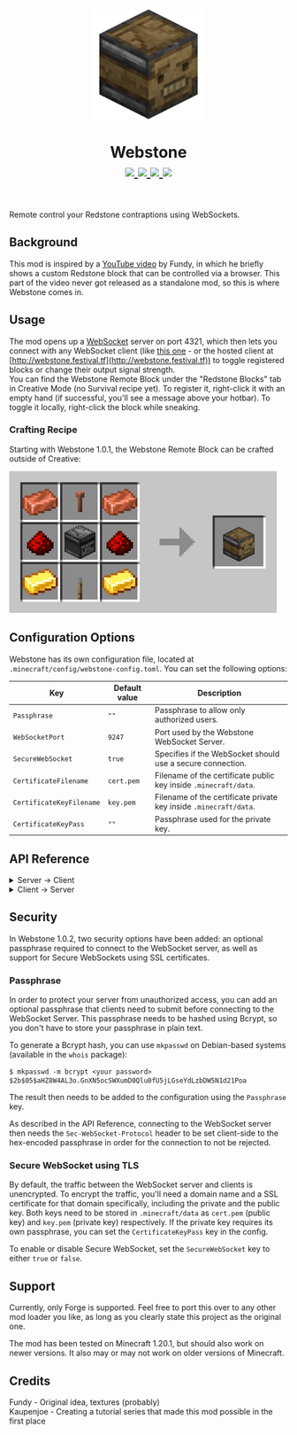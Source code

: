<p align="center">
    <img src="./src/main/resources/icon.png" height="200">
</p>

<h1 align="center">Webstone  <br>
	<a href="https://modrinth.com/mod/webstone/versions#all-versions">
        <img src="https://img.shields.io/badge/Available%20for-Forge--1.20.1-green">
    </a>
	<a href="https://github.com/https://github.com/festivaldev/webstone/blob/forge-1.20.1/LICENSE">
        <img src="https://img.shields.io/github/license/festivaldev/webstone?style=flat&color=900c3f">
    </a>
	<a href="https://www.curseforge.com/minecraft/mc-mods/webstone">
        <img src="https://img.shields.io/curseforge/dt/1082358?logo=CurseForge&label=&suffix=%20&color=242629&labelColor=f16436&logoColor=e9e9e9">
    </a>
    <a href="https://modrinth.com/mod/webstone">
        <img src="https://img.shields.io/modrinth/dt/webstone?logo=modrinth&label=&suffix=%20&color=242629&labelColor=5ca424&logoColor=1c1c1c">
    </a>
    <br><br>
</h1>

Remote control your Redstone contraptions using WebSockets.

## Background
This mod is inspired by a [YouTube video](https://www.youtube.com/watch?v=99Hd5Lh69T4) by Fundy, in which he briefly shows a custom Redstone block that can be controlled via a browser. This part of the video never got released as a standalone mod, so this is where Webstone comes in.

## Usage
The mod opens up a [WebSocket](https://developer.mozilla.org/en-US/docs/Web/API/WebSockets_API) server on port 4321, which then lets you connect with any WebSocket client (like [this one](https://github.com/festivaldev/webstone/tree/webui) - or the hosted client at [http://webstone.festival.tf](http://webstone.festival.tf)) to toggle registered blocks or change their output signal strength.  
You can find the Webstone Remote Block under the "Redstone Blocks" tab in Creative Mode (no Survival recipe yet). To register it, right-click it with an empty hand (if successful, you'll see a message above your hotbar). To toggle it locally, right-click the block while sneaking.

### Crafting Recipe

Starting with Webstone 1.0.1, the Webstone Remote Block can be crafted outside of Creative:

![crafting-webstone-remote-block](.github/assets/crafting-webstone-remote-block.png)

## Configuration Options

Webstone has its own configuration file, located at `.minecraft/config/webstone-config.toml`. You can set the following options:

| Key | Default value | Description |
| --- | --- | --- |
| `Passphrase` | `""` | Passphrase to allow only authorized users. |
| `WebSocketPort` | `9247` | Port used by the Webstone WebSocket Server. |
| `SecureWebSocket` | `true` | Specifies if the WebSocket should use a secure connection. |
| `CertificateFilename` | `cert.pem` | Filename of the certificate public key inside `.minecraft/data`. |
| `CertificateKeyFilename` | `key.pem` | Filename of the certificate private key inside `.minecraft/data`. |
| `CertificateKeyPass` | `""` | Passphrase used for the private key. |

## API Reference

<details>
<summary>Server → Client</summary>

If the WebSocket server needs a passphrase to connect to, clients need to supply it encoded as a hex string in the `Sec-WebSocket-Protocol` header. Using JavaScript, you can add it to an array as a second parameter when creating a WebSocket instance, following the connection URL:

```js
const socket = new WebSocket('ws://<IP address or FQDN>:4321', ['<your passphrase>']);
```

When connecting to the WebSocket server, the connecting client receives a list of currently registered blocks (including their display name, the current powered state, the output signal strength and the assigned group's id, if any), as well as block groups.

```jsonc
{
    "type": "block_list",
    "data": [
        {
            "blockId": "00000000-0000-0000-0000-000000000000",
            "name": "Example",
            "power": 15,
            "powered": false,
            "groupId": "00000000-0000-0000-0000-000000000000"
        },
        // ...
    ]
}
```

```jsonc
{
    "type": "block_groups",
    "data": [
        {
            "groupId": "00000000-0000-0000-0000-000000000000",
            "name": "Example Group",
            "blockIds": [
                //...
            ]
        },
        // ...
    ]
}
```

If any block or group is updated, their data will broadcast to every connected client.

```jsonc
{
    "type": "block_updated",
    "data": {
        "blockId": "00000000-0000-0000-0000-000000000000",
        "name": "Example",
        "power": 15,
        "powered": false,
        "groupId": "00000000-0000-0000-0000-000000000000"
    }
}
```

```jsonc
{
    "type": "group_updated",
    "data": 
        "groupId": "00000000-0000-0000-0000-000000000000",
        "name": "Example Group",
        "blockIds": [
            //...
        ]
    }
}
```
</details>

<details>
<summary>Client → Server</summary>

### Block Management
#### Set a block's powered state:

```jsonc
{
    "type": "block_state",
    "data": {
        "blockId": "00000000-0000-0000-0000-000000000000",
        "powered": false // Can be either true or false
    }
}
```

#### Set a block's output signal strength:

```jsonc
{
    "type": "block_power",
    "data": {
        "blockId": "00000000-0000-0000-0000-000000000000",
        "power": 7 // Can be anything between 0 and 15
    }
}
```

#### Set the display name of a block:

```jsonc
{
    "type": "rename_block",
    "data": {
        "blockId": "00000000-0000-0000-0000-000000000000",
        "name": "My Example Block"
    }
}
```

#### Delete a block from the Web UI:

```jsonc
{
    "type": "unregister_block",
    "data": {
        "blockId": "00000000-0000-0000-0000-000000000000"
    }
}
```

#### Add or remove a block to/from a group:

```jsonc
{
    "type": "change_group",
    "data": {
        "blockId": "00000000-0000-0000-0000-000000000000",
        "groupId": "00000000-0000-0000-0000-000000000000"
    }
}
```

#### Move a block to a different position in a group:

This only affects a block if it has been assigned to a group.

```jsonc
{
    "type": "move_block",
    "data": {
        "blockId": "00000000-0000-0000-0000-000000000000",
        "newIndex": "2"
    }
}
```

### Group Management
#### Create a new group:

```jsonc
{
    "type": "create_group",
    "data": {
        "name": "My awesome group"
    }
}
```

#### Rename a group:

```jsonc
{
    "type": "create_group",
    "data": {
        "groupId": "00000000-0000-0000-0000-000000000000",
        "name": "My awesome (renamed) group"
    }
}
```

#### Delete a group:

```jsonc
{
    "type": "delete_group",
    "data": {
        "groupId": "00000000-0000-0000-0000-000000000000"
    }
}
```

#### Move a group to a new position in the list of all groups:

```jsonc
{
    "type": "move_group",
    "data": {
        "groupId": "00000000-0000-0000-0000-000000000000",
        "newIndex": 2
    }
}
```

</details>

## Security

In Webstone 1.0.2, two security options have been added: an optional passphrase required to connect to the WebSocket server, as well as support for Secure WebSockets using SSL certificates.

### Passphrase

In order to protect your server from unauthorized access, you can add an optional passphrase that clients need to submit before connecting to the WebSocket Server. This passphrase needs to be hashed using Bcrypt, so you don't have to store your passphrase in plain text.

To generate a Bcrypt hash, you can use `mkpasswd` on Debian-based systems (available in the `whois` package):

```
$ mkpasswd -m bcrypt <your password>
$2b$05$aHZ8W4AL3o.GnXN5ocSWXumD0Qlu0fU5jLGseYdLzbDW5N1d21Poa
```

The result then needs to be added to the configuration using the `Passphrase` key.

As described in the API Reference, connecting to the WebSocket server then needs the `Sec-WebSocket-Protocol` header to be set client-side to the hex-encoded passphrase in order for the connection to not be rejected.

### Secure WebSocket using TLS

By default, the traffic between the WebSocket server and clients is unencrypted. To encrypt the traffic, you'll need a domain name and a SSL certificate for that domain specifically, including the private and the public key. Both keys need to be stored in `.minecraft/data` as `cert.pem` (public key) and `key.pem` (private key) respectively. If the private key requires its own passphrase, you can set the `CertificateKeyPass` key in the config.

To enable or disable Secure WebSocket, set the `SecureWebSocket` key to either `true` or `false`.


## Support

Currently, only Forge is supported. Feel free to port this over to any other mod loader you like, as long as you clearly state this project as the original one.

The mod has been tested on Minecraft 1.20.1, but should also work on newer versions. It also may or may not work on older versions of Minecraft.

## Credits
Fundy - Original idea, textures (probably)  
Kaupenjoe - Creating a tutorial series that made this mod possible in the first place
